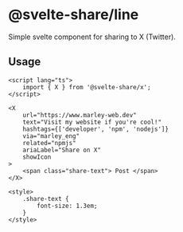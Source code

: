 # @svelte-share/line

Simple svelte component for sharing to X (Twitter).

## Usage

```svelte
<script lang="ts">
	import { X } from '@svelte-share/x';
</script>

<X
	url="https://www.marley-web.dev"
	text="Visit my website if you're cool!"
	hashtags={['developer', 'npm', 'nodejs']}
	via="marley_eng"
	related="npmjs"
	ariaLabel="Share on X"
	showIcon
>
	<span class="share-text"> Post </span>
</X>

<style>
	.share-text {
		font-size: 1.3em;
	}
</style>
```
